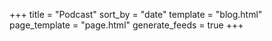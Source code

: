 +++
title = "Podcast"
sort_by = "date"
template = "blog.html"
page_template = "page.html"
generate_feeds = true
+++
